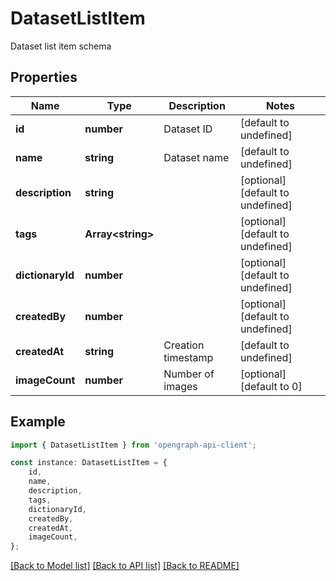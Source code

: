 # DatasetListItem

Dataset list item schema

## Properties

Name | Type | Description | Notes
------------ | ------------- | ------------- | -------------
**id** | **number** | Dataset ID | [default to undefined]
**name** | **string** | Dataset name | [default to undefined]
**description** | **string** |  | [optional] [default to undefined]
**tags** | **Array&lt;string&gt;** |  | [optional] [default to undefined]
**dictionaryId** | **number** |  | [optional] [default to undefined]
**createdBy** | **number** |  | [optional] [default to undefined]
**createdAt** | **string** | Creation timestamp | [default to undefined]
**imageCount** | **number** | Number of images | [optional] [default to 0]

## Example

```typescript
import { DatasetListItem } from 'opengraph-api-client';

const instance: DatasetListItem = {
    id,
    name,
    description,
    tags,
    dictionaryId,
    createdBy,
    createdAt,
    imageCount,
};
```

[[Back to Model list]](../README.md#documentation-for-models) [[Back to API list]](../README.md#documentation-for-api-endpoints) [[Back to README]](../README.md)
